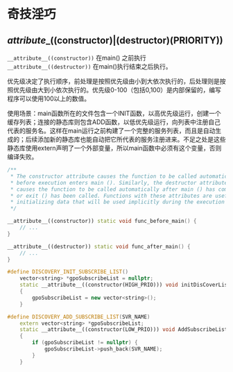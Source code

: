 # 奇技淫巧

## _attribute__((constructor)|(destructor)(PRIORITY))

`__attribute__((constructor))` 在main() 之前执行 `__attribute__((destructor))` 在main()执行结束之后执行。

优先级决定了执行顺序，前处理是按照优先级由小到大依次执行的，后处理则是按照优先级由大到小依次执行的。优先级0-100（包括0,100）是内部保留的，编写程序可以使用100以上的数值。

使用场景：main函数所在的文件包含一个INIT函数，以高优先级运行，创建一个缓存列表；连接的静态库则包含ADD函数，以低优先级运行，向列表中注册自己代表的服务名。这样在main运行之前构建了一个完整的服务列表，而且是自动生成的；后续添加新的静态库也能自动把它所代表的服务注册进来。不足之处是这些静态库使用extern声明了一个外部变量，所以main函数中必须有这个变量，否则编译失败。

```cpp
/**
 * The constructor attribute causes the function to be called automatically
 * before execution enters main (). Similarly, the destructor attribute
 * causes the function to be called automatically after main () has completed
 * or exit () has been called. Functions with these attributes are useful for
 * initializing data that will be used implicitly during the execution of the program.
 */

__attribute__((constructor)) static void func_before_main() {
    // ...
}

__attribute__((destructor)) static void func_after_main() {
    // ...
}

#define DISCOVERY_INIT_SUBSCRIBE_LIST()                                                                                \
    vector<string> *gpoSubscribeList = nullptr;                                                                        \
    static __attribute__((constructor(HIGH_PRIO))) void initDisCoverList()                                             \
    {                                                                                                                  \
        gpoSubscribeList = new vector<string>();                                                                       \
    }

#define DISCOVERY_ADD_SUBSCRIBE_LIST(SVR_NAME)                                                                         \
    extern vector<string> *gpoSubscribeList;                                                                           \
    static __attribute__((constructor(LOW_PRIO))) void AddSubscribeList##SVR_NAME()                                   \
    {                                                                                                                  \
        if (gpoSubscribeList != nullptr) {                                                                             \
            gpoSubscribeList->push_back(SVR_NAME);                                                                     \
        }                                                                                                              \
    }
```
